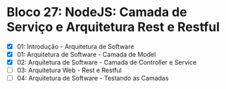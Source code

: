 # Bloco 27: NodeJS: Camada de Serviço e Arquitetura Rest e Restful

- [X] 01: Introdução - Arquitetura de Software
- [X] 01: Arquitetura de Software - Camada de Model
- [X] 02: Arquitetura de Software - Camada de Controller e Service
- [ ] 03: Arquitetura Web - Rest e Restful
- [ ] 04: Arquitetura de Software - Testando as Camadas